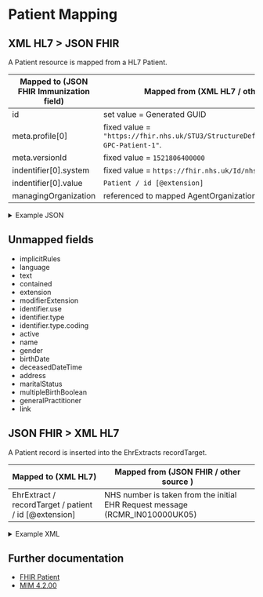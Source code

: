 # Patient Mapping

## XML HL7 > JSON FHIR

A Patient resource is mapped from a HL7 Patient.

| Mapped to (JSON FHIR Immunization field) | Mapped from (XML HL7 / other source)                                                                                                                                     |
|------------------------------------------|--------------------------------------------------------------------------------------------------------------------------------------------------------------------------|
| id                                       | set value = Generated GUID                                                                                                                                               |
| meta.profile\[0]                         | fixed value = `"https://fhir.nhs.uk/STU3/StructureDefinition/CareConnect-GPC-Patient-1"`.                                                                                |
| meta.versionId                           | fixed value = `1521806400000`                                                                                                                                            |
| indentifier\[0].system                   | fixed value = `https://fhir.nhs.uk/Id/nhs-number`                                                                                                                        |
| indentifier\[0].value                    | `Patient / id [@extension]`                                                                                                                                              |
| managingOrganization                     | referenced to mapped AgentOrganization: [Organization](https://github.com/NHSDigital/patient-switching-adaptors-mapping-documentation/blob/main/organisations/README.md) |

<details>
    <summary>Example JSON</summary>

```JSON
{
    "resource": {
        "resourceType": "Patient",
        "id": "82c11ce2-7d9f-49a7-930b-0a195e1e9775",
        "meta": {
            "versionId": "1521806400000",
            "profile": [
                "https://fhir.nhs.uk/STU3/StructureDefinition/CareConnect-GPC-Patient-1"
            ]
        },
        "identifier": [
            {
                "system": "https://fhir.nhs.uk/Id/nhs-number",
                "value": "5538824210"
            }
        ],
    }
}
```
</details>

## Unmapped fields

 - implicitRules
 - language
 - text
 - contained
 - extension
 - modifierExtension
 - identifier.use
 - identifier.type
 - identifier.type.coding
 - active
 - name
 - gender
 - birthDate
 - deceasedDateTime
 - address
 - maritalStatus
 - multipleBirthBoolean 
 - generalPractitioner
 - link

## JSON FHIR > XML HL7

A Patient record is inserted into the EhrExtracts recordTarget.

| Mapped to (XML HL7)                                    | Mapped from (JSON FHIR / other source )                                      |
|--------------------------------------------------------|------------------------------------------------------------------------------|
| EhrExtract / recordTarget / patient / id \[@extension] | NHS number is taken from the initial EHR Request message (RCMR_IN010000UK05) |


<details>
    <summary>Example XML</summary>

```XML
<ControlActEvent classCode=\"CACT\" moodCode=\"EVN\">
<author1 typeCode=\"AUT\">
<AgentSystemSDS classCode=\"AGNT\">
<agentSystemSDS classCode=\"DEV\" determinerCode=\"INSTANCE\">
<id root=\"1.2.826.0.1285.0.2.0.107\" extension=\"200000000359\" />
        </agentSystemSDS>
        </AgentSystemSDS>
        </author1>
<subject typeCode=\"SUBJ\" contextConductionInd=\"false\">
<EhrExtract classCode=\"EXTRACT\" moodCode=\"EVN\">
<id root=\"4B3EC6C4-D9BD-4FFE-8C29-01A5EC41B9E9\" />
<statusCode code=\"COMPLETE\" />
<availabilityTime value=\"20230613105301\" />
<recordTarget typeCode=\"RCT\">
<patient classCode=\"PAT\">
<id root=\"2.16.840.1.113883.2.1.4.1\" extension=\"9726908744\" />
        </patient>
        </recordTarget>
    
... 
    
</EhrExtract>
```

</details>

## Further documentation

- [FHIR Patient](https://fhir.nhs.uk/STU3/StructureDefinition/CareConnect-GPC-Patient-1)
- [MIM 4.2.00](https://data.developer.nhs.uk/dms/mim/4.2.00/Index.htm)
